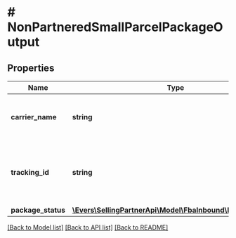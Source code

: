 # # NonPartneredSmallParcelPackageOutput

## Properties

Name | Type | Description | Notes
------------ | ------------- | ------------- | -------------
**carrier_name** | **string** | The carrier that you are using for the inbound shipment. |
**tracking_id** | **string** | The tracking number of the package, provided by the carrier. |
**package_status** | [**\Evers\SellingPartnerApi\Model\FbaInbound\PackageStatus**](PackageStatus.md) |  |

[[Back to Model list]](../../README.md#models) [[Back to API list]](../../README.md#endpoints) [[Back to README]](../../README.md)
